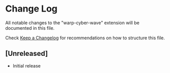 # Change Log

All notable changes to the "warp-cyber-wave" extension will be documented in this file.

Check [Keep a Changelog](http://keepachangelog.com/) for recommendations on how to structure this file.

## [Unreleased]

- Initial release
